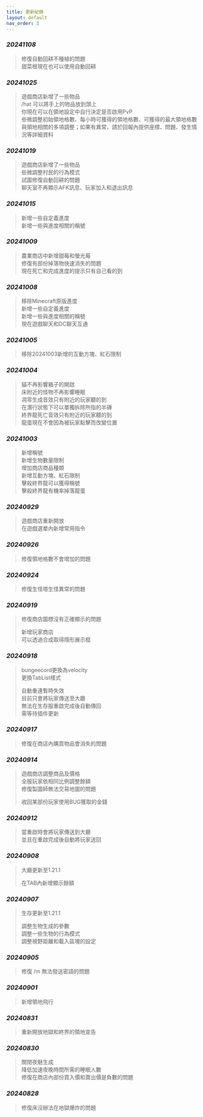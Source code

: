 ```yaml
---
title: 更新紀錄
layout: default
nav_order: 3
---
```


### ***20241108***
> 修復自動回耕不種植的問題  
> 甜菜根現在也可以使用自動回耕

### ***20241025***
> 遊戲商店新增了一些物品  
> /hat 可以將手上的物品放到頭上  
> 你現在可以在領地設定中自行決定是否啟用PvP  
> 些微調整初始領地格數、每小時可獲得的領地格數、可獲得的最大領地格數  
> 與領地相關的多項調整；如果有異常，請於回報內提供座標、問題、發生情況等詳細資料

### ***20241019***
> 遊戲商店新增了一些物品  
> 些微調整村民的行為模式  
> 試圖修復自動回耕的問題  
> 聊天室不再顯示AFK訊息、玩家加入和退出訊息

### ***20241015***
> 新增一些自定義進度  
> 新增一些與進度相關的稱號

### ***20241009***
> 農業商店中新增甜莓和螢光莓  
> 修復有部份掉落物快速消失的問題  
> 現在死亡和完成進度的提示只有自己看的到

### ***20241008***
> 移除Minecraft原版進度  
> 新增一些自定義進度  
> 新增一些與進度相關的稱號  
> 現在遊戲聊天和DC聊天互通

### ***20241005***
> 移除20241003新增的互動方塊、紅石限制

### ***20241004***
> 貓不再影響箱子的開啟  
> 床附近的怪物不再影響睡眠  
> 凋零生成音效只有附近的玩家聽的到  
> 在潛行狀態下可以單獨拆除所指的半磚  
> 終界龍死亡音效只有附近的玩家聽的到  
> 龍蛋現在不會因為被玩家點擊而改變位置

### ***20241003***
> 新增稱號  
> 新增生物數量限制  
> 增加商店商品種類  
> 新增互動方塊、紅石限制  
> 擊殺終界龍可以獲得稱號  
> 擊殺終界龍有機率掉落龍蛋

### ***20240929***
> 遊戲商店重新開放  
> 在遊戲選單內新增常用指令

### ***20240926***
> 修復領地格數不會增加的問題

### ***20240924***
> 修復生怪塔生怪異常的問題

### ***20240919***
> 修復商店圖標沒有正確顯示的問題
> 
> 新增玩家商店  
> 可以透過合成取得隱形展示框

### ***20240918***
> bungeecord更換為velocity  
> 更換TabList樣式
> 
> 自動重連暫時失效  
> 目前只會將玩家傳送至大廳  
> 無法在生存服重啟完成後自動傳回  
> 需等待插件更新

### ***20240917***
> 修復在商店內購買物品會消失的問題

### ***20240914***
> 遊戲商店調整商品及價格  
> 全服玩家依相同比例調整餘額  
> 修復製圖師無法交易地圖的問題  
> 
> 收回某部份玩家使用BUG獲取的金錢

### ***20240912***
> 當重啟時會將玩家傳送到大廳  
> 並且在重啟完成後自動將玩家送回

### ***20240908***
> 大廳更新至1.21.1
> 
> 在TAB內新增顯示餘額

### ***20240907***
> 生存更新至1.21.1
> 
> 調整生物生成的參數  
> 調整一些生物的行為模式  
> 調整視野距離和載入區塊的設定

### ***20240905***
> 修復 /m 無法發送密語的問題

### ***20240901***
> 新增領地飛行

### ***20240831***
> 重新開放地獄和終界的領地宣告

### ***20240830***
> 關閉夜魅生成  
> 降低加速夜晚時間所需的睡眠人數  
> 修復在商店內部份買入價和賣出價是負數的問題

### ***20240828***
> 修復床沒辦法在地獄爆炸的問題